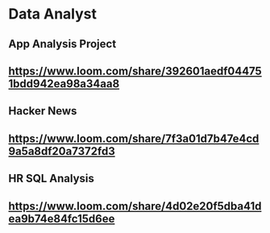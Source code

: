 # Data Analyst
## App Analysis Project
## https://www.loom.com/share/392601aedf044751bdd942ea98a34aa8

## Hacker News
## https://www.loom.com/share/7f3a01d7b47e4cd9a5a8df20a7372fd3

## HR SQL Analysis
## https://www.loom.com/share/4d02e20f5dba41dea9b74e84fc15d6ee

